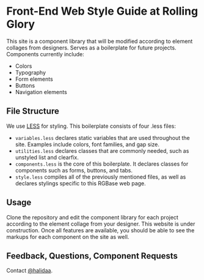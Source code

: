 # Front-End Web Style Guide at Rolling Glory

This site is a component library that will be modified according to element collages from designers. Serves as a boilerplate for future projects. Components currently include:
- Colors
- Typography
- Form elements
- Buttons
- Navigation elements

## File Structure
We use [LESS](lesscss.org) for styling. This boilerplate consists of four .less files:
- `variables.less` declares static variables that are used throughout the site. Examples include colors, font families, and gap size.
- `utilities.less` declares classes that are commonly needed, such as unstyled list and clearfix.
- `components.less` is the core of this boilerplate. It declares classes for components such as forms, buttons, and tabs.
- `style.less` compiles all of the previously mentioned files, as well as declares stylings specific to this RGBase web page.


## Usage
Clone the repository and edit the component library for each project according to the element collage from your designer. This website is under construction. Once all features are available, you should be able to see the markups for each component on the site as well.

## Feedback, Questions, Component Requests
Contact [@halidaa](http://github.com/halidaa).
